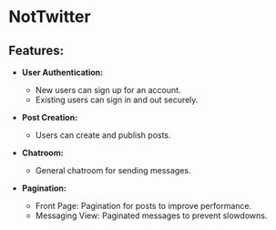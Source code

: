 # NotTwitter

## Features:
- **User Authentication:**
  - New users can sign up for an account.
  - Existing users can sign in and out securely.

- **Post Creation:**
  - Users can create and publish posts.

- **Chatroom:**
  - General chatroom for sending messages.

- **Pagination:**
  - Front Page: Pagination for posts to improve performance.
  - Messaging View: Paginated messages to prevent slowdowns.
